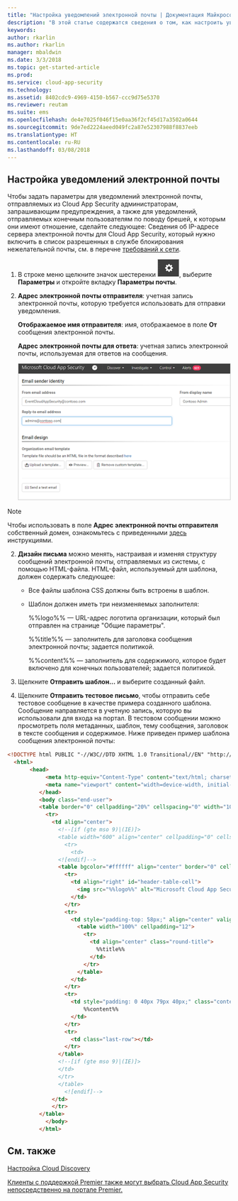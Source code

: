 ```yaml
---
title: "Настройка уведомлений электронной почты | Документация Майкрософт"
description: "В этой статье содержатся сведения о том, как настроить уведомления электронной почты, отправленные из Cloud App Security."
keywords: 
author: rkarlin
ms.author: rkarlin
manager: mbaldwin
ms.date: 3/3/2018
ms.topic: get-started-article
ms.prod: 
ms.service: cloud-app-security
ms.technology: 
ms.assetid: 8402cdc9-4969-4150-b567-ccc9d75e5370
ms.reviewer: reutam
ms.suite: ems
ms.openlocfilehash: de4e7025f046f15e0aa36f2cf45d17a3502a0644
ms.sourcegitcommit: 9de7ed2224aeed049fc2a87e52307988f8837eeb
ms.translationtype: HT
ms.contentlocale: ru-RU
ms.lasthandoff: 03/08/2018
---
```

##  <a name="mailsettings"></a> Настройка уведомлений электронной почты  

Чтобы задать параметры для уведомлений электронной почты, отправляемых из Cloud App Security администраторам, запрашивающим предупреждения, а также для уведомлений, отправляемых конечным пользователям по поводу брешей, к которым они имеют отношение, сделайте следующее: Сведения об IP-адресе сервера электронной почты для Cloud App Security, который нужно включить в список разрешенных в службе блокирования нежелательной почты, см. в перечне [требований к сети](network-requirements.md). 


1. В строке меню щелкните значок шестеренки ![Значок параметров](./media/settings-icon.png "settings icon"), выберите **Параметры** и откройте вкладку **Параметры почты**.  

2. **Адрес электронной почты отправителя**: учетная запись электронной почты, которую требуется использовать для отправки уведомления.  
   
   **Отображаемое имя отправителя**: имя, отображаемое в поле **От** сообщения электронной почты.  
  
   **Адрес электронной почты для ответа**: учетная запись электронной почты, используемая для ответов на сообщения.  
  
     ![изменение параметров почты](./media/mail-settings-config.png "изменение параметров почты")  

  >[!NOTE]
  >Чтобы использовать в поле **Адрес электронной почты отправителя** собственный домен, ознакомьтесь с приведенными [здесь](https://mandrill.zendesk.com/hc/articles/205582277-How-do-I-add-DNS-records-for-my-sending-domains-) инструкциями.
  
2.  **Дизайн письма** можно менять, настраивая и изменяя структуру сообщений электронной почты, отправляемых из системы, с помощью HTML-файла. HTML-файл, используемый для шаблона, должен содержать следующее:  
  
    -   Все файлы шаблона CSS должны быть встроены в шаблон.  
  
    -   Шаблон должен иметь три неизменяемых заполнителя:  
  
         %%logo%% — URL-адрес логотипа организации, который был отправлен на странице "Общие параметры".  
  
         %%title%% — заполнитель для заголовка сообщения электронной почты; задается политикой.  

         %%content%% — заполнитель для содержимого, которое будет включено для конечных пользователей; задается политикой.  
     
3.  Щелкните **Отправить шаблон...** и выберите созданный файл. 

4. Щелкните **Отправить тестовое письмо**, чтобы отправить себе тестовое сообщение в качестве примера созданного шаблона. Сообщение направляется в учетную запись, которую вы использовали для входа на портал. В тестовом сообщении можно просмотреть поля метаданных, шаблон, тему сообщения, заголовок в тексте сообщения и содержимое.  Ниже приведен пример шаблона сообщения электронной почты: 



```html
<!DOCTYPE html PUBLIC "-//W3C//DTD XHTML 1.0 Transitional//EN" "http://www.w3.org/TR/xhtml1/DTD/xhtml1-transitional.dtd">
  <html>  
       <head>  
            <meta http-equiv="Content-Type" content="text/html; charset=UTF-8"/>  
            <meta name="viewport" content="width=device-width, initial-scale=1.0"/>  
          </head>  
          <body class="end-user">  
          <table border="0" cellpadding="20%" cellspacing="0" width="100%" id="background-table">  
            <tr>  
              <td align="center">  
                <!--[if (gte mso 9)|(IE)]>  
                <table width="600" align="center" cellpadding="0" cellspacing="0" border="0">  
                  <tr>  
                    <td>  
                <![endif]-->  
                <table bgcolor="#ffffff" align="center" border="0" cellpadding="0" cellspacing="0" style="padding-bottom: 40px;" id="container-table">  
                  <tr>  
                    <td align="right" id="header-table-cell">  
                      <img src="%%logo%%" alt="Microsoft Cloud App Security" id="org-logo" />  
                    </td>  
                  </tr>  
                  <tr>  
                    <td style="padding-top: 58px;" align="center" valign="top">  
                      <table width="100%" cellpadding="12">  
                        <tr>  
                          <td align="center" class="round-title">  
                            %%title%%  
                          </td>  
                        </tr>  
                      </table>  
                    </td>  
                  </tr>  
                  <tr>  
                    <td style="padding: 0 40px 79px 40px;" class="content-table-cell" align="left" valign="top">  
                        %%content%%  
                    </td>  
                  </tr>  
                  <tr>  
                    <td class="last-row"></td>  
                  </tr>  
                </table>  
                <!--[if (gte mso 9)|(IE)]>  
                </td>  
                </tr>  
                </table>  
                  <![endif]-->  
              </td>  
              </tr>  
          </table>  
            </body>  
          </html>  
   ```
  

  
  

  
    
## <a name="see-also"></a>См. также  
[Настройка Cloud Discovery](set-up-cloud-discovery.md)   

[Клиенты с поддержкой Premier также могут выбрать Cloud App Security непосредственно на портале Premier.](https://premier.microsoft.com/)  
  
  